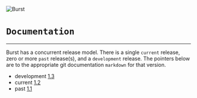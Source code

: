 ![Burst](../../../delete/open-source/doc/burst_h_small.png "")



# `Documentation`

---

Burst has a concurrent release model. There is a single `current` release,
zero or more `past` release(s), and a `development` release. The pointers below
are to the appropriate git documentation `markdown` for that version.
* development [1.3](../../../delete/open-source/readme.md)
* current [1.2](../../../delete/open-source/readme.md)
* past [1.1](../../../delete/open-source/readme.md)
